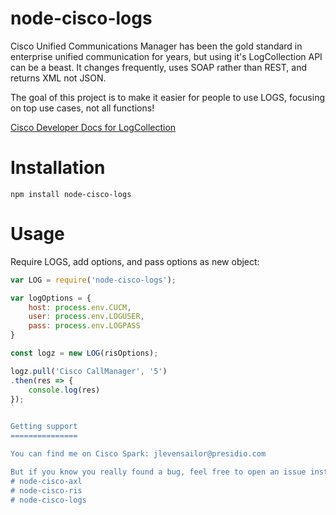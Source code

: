 node-cisco-logs
===========

Cisco Unified Communications Manager has been the gold standard in enterprise unified communication for years, but using it's LogCollection API can be a beast. It changes frequently, uses SOAP rather than REST, and returns XML not JSON. 

The goal of this project is to make it easier for people to use LOGS, focusing on top use cases, not all functions! 

[Cisco Developer Docs for LogCollection](https://developer.cisco.com/site/sxml/documents/api-reference/log-collection/)

Installation
============

`npm install node-cisco-logs`

Usage
=====

Require LOGS, add options, and pass options as new object:

```javascript
var LOG = require('node-cisco-logs');

var logOptions = {
    host: process.env.CUCM,
    user: process.env.LOGUSER,
    pass: process.env.LOGPASS
}

const logz = new LOG(risOptions);

logz.pull('Cisco CallManager', '5')
.then(res => {
    console.log(res)
});
`

Getting support
===============

You can find me on Cisco Spark: jlevensailor@presidio.com

But if you know you really found a bug, feel free to open an issue instead.
# node-cisco-axl
# node-cisco-ris
# node-cisco-logs
